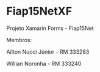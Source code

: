 # Fiap15NetXF
Projeto Xamarin Forms - Fiap15Net

Membros: 
<p> Aílton Nucci Júnior - RM 333283 </p>
<p> Willian Noronha - RM 333240 </p>

